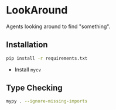 # LookAround

Agents looking around to find "something".

## Installation

```Bash
pip install -r requirements.txt
```

- Install `mycv`

## Type Checking

```Bash
mypy . --ignore-missing-imports
```
